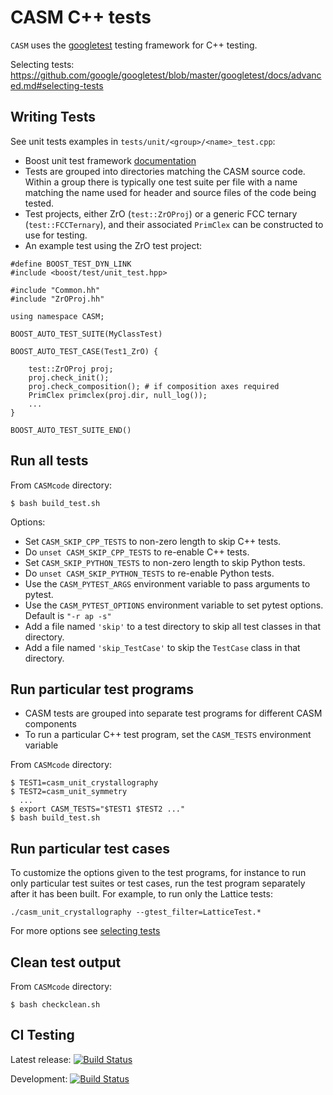 CASM C++ tests
==========

`CASM` uses the [googletest](https://github.com/google/googletest/blob/master/googletest/docs/primer.md) testing framework for C++ testing.

Selecting tests: https://github.com/google/googletest/blob/master/googletest/docs/advanced.md#selecting-tests


Writing Tests
-------------

See unit tests examples in ``tests/unit/<group>/<name>_test.cpp``:

- Boost unit test framework [documentation](http://www.boost.org/doc/libs/1_42_0/libs/test/doc/html/index.html)
- Tests are grouped into directories matching the CASM source code. Within a group there is typically one test suite per file with a name matching the name used for header and source files of the code being tested.
- Test projects, either ZrO (``test::ZrOProj``) or a generic FCC ternary (``test::FCCTernary``),  and their associated ``PrimClex`` can be constructed to use for testing.
- An example test using the ZrO test project:

```
#define BOOST_TEST_DYN_LINK
#include <boost/test/unit_test.hpp>

#include "Common.hh"
#include "ZrOProj.hh"

using namespace CASM;

BOOST_AUTO_TEST_SUITE(MyClassTest)

BOOST_AUTO_TEST_CASE(Test1_ZrO) {

    test::ZrOProj proj;
    proj.check_init();
    proj.check_composition(); # if composition axes required
    PrimClex primclex(proj.dir, null_log());
    ...
}

BOOST_AUTO_TEST_SUITE_END()
```


Run all tests
-------------

From ``CASMcode`` directory:

```
$ bash build_test.sh
```

Options:

- Set ``CASM_SKIP_CPP_TESTS`` to non-zero length to skip C++ tests.
- Do ``unset CASM_SKIP_CPP_TESTS`` to re-enable C++ tests.
- Set ``CASM_SKIP_PYTHON_TESTS`` to non-zero length to skip Python tests.
- Do ``unset CASM_SKIP_PYTHON_TESTS`` to re-enable Python tests.
- Use the ``CASM_PYTEST_ARGS`` environment variable to pass arguments to pytest.
- Use the ``CASM_PYTEST_OPTIONS`` environment variable to set pytest options. Default is ``"-r ap -s"``
- Add a file named `'skip'` to a test directory to skip all test classes in that directory.
- Add a file named `'skip_TestCase'` to skip the `TestCase` class in that directory.


Run particular test programs
----------------------------
- CASM tests are grouped into separate test programs for different CASM components
- To run a particular C++ test program, set the ``CASM_TESTS`` environment variable

From ``CASMcode`` directory:

```
$ TEST1=casm_unit_crystallography
$ TEST2=casm_unit_symmetry
  ...
$ export CASM_TESTS="$TEST1 $TEST2 ..."
$ bash build_test.sh
```

Run particular test cases
-------------------------

To customize the options given to the test programs, for instance to run only particular test suites or test cases, run the test program separately after it has been built. For example, to run only the Lattice tests:

```
./casm_unit_crystallography --gtest_filter=LatticeTest.*
```

For more options see [selecting tests](https://github.com/google/googletest/blob/master/googletest/docs/primer.md)


Clean test output
-----------------
From ``CASMcode`` directory:

```
$ bash checkclean.sh
```

CI Testing
----------
Latest release: [![Build Status](https://travis-ci.org/prisms-center/CASMcode.svg?branch=master)](https://travis-ci.org/prisms-center/CASMcode)

Development: [![Build Status](https://travis-ci.org/prisms-center/CASMcode.svg?branch=0.2.X)](https://travis-ci.org/prisms-center/CASMcode)
